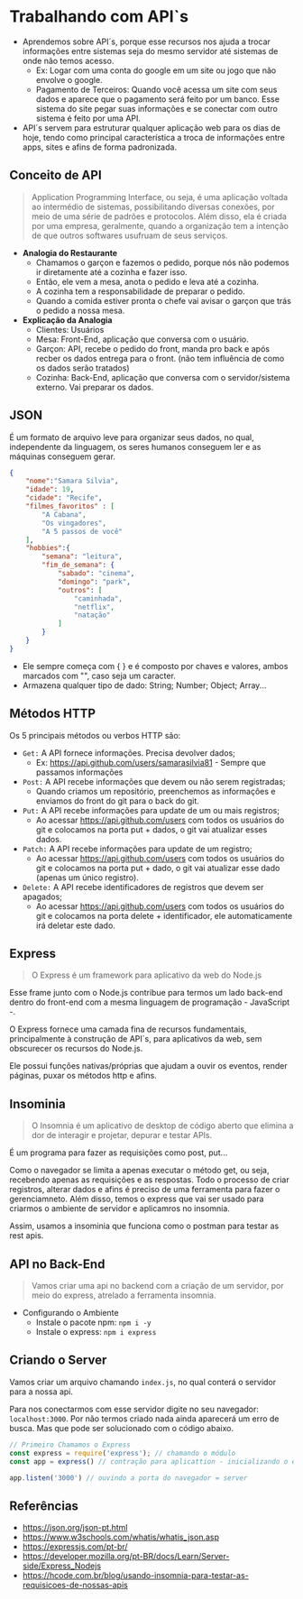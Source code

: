 # Trabalhando com API`s

- Aprendemos sobre API´s, porque esse recursos nos ajuda a trocar informações entre sistemas seja do mesmo servidor até sistemas de onde não temos acesso. 
    - Ex: Logar com uma conta do google em um site ou jogo que não envolve o google.
    - Pagamento de Terceiros: Quando você acessa um site com seus dados e aparece que o pagamento será feito por um banco. Esse sistema do site pegar suas informações e se conectar com outro sistema é feito por uma API.
- API´s servem para estruturar qualquer aplicação web para os dias de hoje, tendo como principal característica a troca de informações entre apps, sites e afins de forma padronizada.

## Conceito de API

> Application Programming Interface, ou seja, é uma aplicação voltada ao intermédio de sistemas, possibilitando diversas conexões, por meio de uma série de padrões e protocolos. Além disso, ela é criada por uma empresa, geralmente, quando a organização tem a intenção de que outros softwares usufruam de seus serviços. 

- **Analogia do Restaurante**
    - Chamamos o garçon e fazemos o pedido, porque nós não podemos ir diretamente até a cozinha e fazer isso.
    - Então, ele vem a mesa, anota o pedido e leva até a cozinha.
    - A cozinha tem a responsabilidade de preparar o pedido.
    - Quando a comida estiver pronta o chefe vai avisar o garçon que trás o pedido a nossa mesa.
- **Explicação da Analogia**
    - Clientes: Usuários
    - Mesa: Front-End, aplicação que conversa com o usuário.
    - Garçon: API, recebe o pedido do front, manda pro back e após recber os dados entrega para o front. (não tem influência de como os dados serão tratados)
    - Cozinha: Back-End, aplicação que conversa com o servidor/sistema externo. Vai preparar os dados.

## JSON

É um formato de arquivo leve para organizar seus dados, no qual, independente da linguagem, os seres humanos conseguem ler e as máquinas conseguem gerar.

```json
{
    "nome":"Samara Silvia",
    "idade": 19,
    "cidade": "Recife",
    "filmes_favoritos" : [
        "A Cabana",
        "Os vingadores",
        "A 5 passos de você"
    ],
    "hobbies":{
        "semana": "leitura",
        "fim_de_semana": {
            "sabado": "cinema",
            "domingo": "park",
            "outros": [
                "caminhada",
                "netflix",
                "natação"
            ]
        }
    }
}
```

- Ele sempre começa com { } e é composto por chaves e valores, ambos marcados com "", caso seja um caracter.
- Armazena qualquer tipo de dado: String; Number; Object; Array...

## Métodos HTTP

Os 5 principais métodos ou verbos HTTP são:

- `Get:` A API fornece informações. Precisa devolver dados;
    - Ex: https://api.github.com/users/samarasilvia81 - Sempre que passamos informações
- `Post:` A API recebe informações que devem ou não serem registradas;
    - Quando criamos um repositório, preenchemos as informações e enviamos do front do git para o back do git.
- `Put:` A API recebe informações para update de um ou mais registros;
    - Ao acessar https://api.github.com/users com todos os usuários do git e colocamos na porta put + dados, o git vai atualizar esses dados.
- `Patch:` A API recebe informações para update de um registro;
    - Ao acessar https://api.github.com/users com todos os usuários do git e colocamos na porta put + dado, o git vai atualizar esse dado (apenas um único registro).
- `Delete:` A API recebe identificadores de registros que devem ser apagados;
    - Ao acessar https://api.github.com/users com todos os usuários do git e colocamos na porta delete + identificador, ele automaticamente irá deletar este dado.

## Express

> O Express é um framework para aplicativo da web do Node.js

Esse frame junto com o Node.js contribue para termos um lado back-end dentro do front-end com a mesma linguagem de programação - JavaScript -.

O Express fornece uma camada fina de recursos fundamentais, principalmente à construção de API´s, para aplicativos da web, sem obscurecer os recursos do Node.js.

Ele possui funções nativas/próprias que ajudam a ouvir os eventos, render páginas, puxar os métodos http e afins.

## Insominia

> O Insomnia é um aplicativo de desktop de código aberto que elimina a dor de interagir e projetar, depurar e testar APIs.

É um programa para fazer as requisições como post, put...

Como o navegador se limita a apenas executar o método get, ou seja, recebendo apenas as requisições e as respostas. Todo o processo de criar registros, alterar dados e afins é preciso de uma ferramenta para fazer o gerenciamneto. Além disso, temos o express que vai ser usado para criarmos o ambiente de servidor e aplicamros no insomnia.

Assim, usamos a insominia que funciona como o postman para testar as rest apis.

## API no Back-End

> Vamos criar uma api no backend com a criação de um servidor, por meio do express, atrelado a ferramenta insomnia.

- Configurando o Ambiente
    - Instale o pacote npm: `npm i -y`
    - Instale o express: `npm i express`

## Criando o Server

Vamos criar um arquivo chamando `index.js`, no qual conterá o servidor para a nossa api.

Para nos conectarmos com esse servidor digite no seu navegador: `localhost:3000`. Por não termos criado nada ainda aparecerá um erro de busca. Mas que pode ser solucionado com o código abaixo.

```js
// Primeiro Chamamos o Express
const express = require('express'); // chamando o módulo
const app = express() // contração para aplicattion - inicializando o express

app.listen('3000') // ouvindo a porta do navegador = server
```





## Referências

- https://json.org/json-pt.html
- https://www.w3schools.com/whatis/whatis_json.asp
- https://expressjs.com/pt-br/
- https://developer.mozilla.org/pt-BR/docs/Learn/Server-side/Express_Nodejs
- https://hcode.com.br/blog/usando-insomnia-para-testar-as-requisicoes-de-nossas-apis
